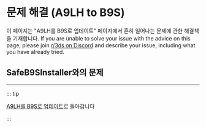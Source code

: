 # 문제 해결 (A9LH to B9S)

이 페이지는 "A9LH를 B9S로 업데이트" 페이지에서 흔히 일어나는 문제에 관한 해결책을 기재합니다. If you are unable to solve your issue with the advice on this page, please join [r/3ds on Discord](https://discord.gg/3ds) and describe your issue, including what you have already tried.

## SafeB9SInstaller와의 문제

<!--@include: ./_include/troubleshooting-sb9si-bin.md -->

<!--@include: ./_include/troubleshooting-sb9si-common.md -->

<!--@include: ./_include/troubleshooting-get-help-common.md -->

---

::: tip

[A9LH를 B9S로 업데이트](a9lh-to-b9s)로 돌아갑니다

:::

<!--@include: ./_include/troubleshooting-return.md -->

